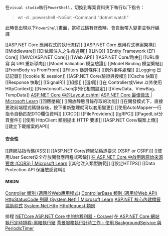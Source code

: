 
在`visual studio`執行`PowerShell`，切換到專案資料夾下執行以下指令：
> wt -d . powershell -NoExit -Command "dotnet watch"

此時會出現以下`PowerShell`畫面，當程式碼有修改時，會自動帶入變更並執行編譯

[[ASP.NET Core 應用程式的執行流程]]
[[ASP.NET Core 應用程式專案架構]]
[[Middleware]]
[[DI依賴注入之生命週期]]
[[LINQ]]
[[Entity Framework (EF) Core]]
[[MVC(ASP.NET Core)]]
[[Web API]]
[[ASP.NET Core/路由]]
[[URL重寫 與 URL重新導向]]
[[Model Validation 模型驗證]]
[[Model Binding 模型繫結]]
[[FromBody vs FromFrom]]
[[Filters 篩選條件]]
[[例外事件處理]]
[[Logging 日誌記錄]]
[[cookie 和 session]]
[[ASP.NET Core/驗證與授權]]
[[Cache 快取]]
[[Response 快取]]
[[SignalR]]
[[組態]]
[[選項]]
[[在 Controller或View 以外使用 HttpContext]]
[[Newtonsoft.Json序列化相關設定]]
[[ViewData、ViewBag、TempData]]
[ASP.NET Core 中的Layout.cshtml](https://learn.microsoft.com/zh-tw/aspnet/core/mvc/views/layout?view=aspnetcore-7.0)
[ASP.NET Core 最佳做法 | Microsoft Learn](https://learn.microsoft.com/zh-tw/aspnet/core/fundamentals/best-practices?view=aspnetcore-7.0#compress-responses)
[[回應壓縮]]
[[開放靜態目錄存取的功能]]
[[在開發模式下，直接更改前端程式碼儲存後，按下重新整理就可以套用變更]]
[[使用AutoMapper一行指令自動匹配DTO欄位資料]]
[[CICD]]
[[FileProviders]]
[[gRPC]]
[[PagedList分頁套件]]
[[使用 HttpClient 類別提出 HTTP 要求]]
[[ASP.NET Core/檔案上傳]]
[[建立下載檔案的API]]

#### 安全性
[[跨網站指令碼(XSS)]]
[[ASP.NET Core/跨網站偽造要求 (XSRF or CSRF)]]
[[使用User Secret安全存放開發應用程式密鑰]]
[在 ASP.NET Core 中啟用跨原始來源要求 (CORS) | Microsoft Learn](https://learn.microsoft.com/zh-tw/aspnet/core/security/cors?view=aspnetcore-8.0)
[[其他注入類型防範]]
[[設定HTTPS]]
[[Data Protection API 保護敏感資料]]
#### MSDN
[Controller 類別 (適用於Web應用程式)](https://learn.microsoft.com/zh-tw/dotnet/api/microsoft.aspnetcore.mvc.controller?view=aspnetcore-8.0#methods)
[ControllerBase 類別  (適用於Web API)](https://learn.microsoft.com/zh-tw/dotnet/api/microsoft.aspnetcore.mvc.controllerbase?view=aspnetcore-8.0#methods)
[HttpStatusCode 列舉 (System.Net) | Microsoft Learn](https://learn.microsoft.com/zh-tw/dotnet/api/system.net.httpstatuscode?view=net-5.0)
[ASP.NET 核心內建標籤協助程式](https://learn.microsoft.com/zh-tw/aspnet/core/mvc/views/tag-helpers/built-in/?view=aspnetcore-9.0)
[System.Net.Http](https://learn.microsoft.com/zh-tw/dotnet/api/system.net.http?view=net-8.0)
[HttpRequest 類別](https://learn.microsoft.com/zh-tw/dotnet/api/microsoft.aspnetcore.http.httprequest?view=aspnetcore-8.0)

排程
[NETCore ASP.NET Core 中的排程利器 - Coravel](https://marcus116.blogspot.com/2019/09/task-schedule-library-coravel-in-netcore-aspnetcore.html)
[在 ASP.NET Core 網站執行定時排程-黑暗執行緒](https://blog.darkthread.net/blog/aspnet-core-background-task/)
[背景服務執行計時工作 - 使用 BackgroundService 與 PeriodicTimer](https://www.dotblogs.com.tw/mrkt/2024/10/12/094028)